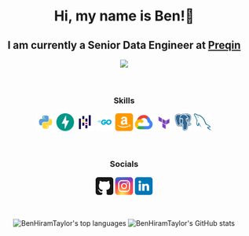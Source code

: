 <h1 align="center">Hi, my name is Ben!👋</h1>

<h2 align="center">
I am currently a Senior Data Engineer at <a href="https://www.preqin.com/">Preqin</a>
</h2>

<p align="center">
    <img href="https://www.github.com/BenHiramTaylor" src="https://img.shields.io/github/followers/BenHiramTaylor?logo=github&style=for-the-badge&color=0891b2&labelColor=1c1917">
</p>

</br>
<h3 align="center">Skills</h3>
<p align="center">
    <img href="https://docs.python.org/3.10/" src="./Skills/python.svg" width="36" height="36" alt="Python">
    <img href="https://fastapi.tiangolo.com/" src="./Skills/fastapi.svg" width="36" height="36" alt="FastAPI">
    <img href="https://pandas.pydata.org/docs/" src="./Skills/pandas.svg" width="36" height="36" alt="Pandas">
    <img href="https://go.dev/doc/" src="./Skills/go.svg" width="36" height="36" alt="Go">
    <img href="https://aws.amazon.com/" src="./Skills/aws.svg" width="36" height="36" alt="AWS">
    <img href="https://cloud.google.com/" src="./Skills/google-cloud.svg" width="36" height="36" alt="GCP">
    <img href="https://www.terraform.io/docs" src="./Skills/terraform.svg" width="36" height="36" alt="Terraform">
    <img href="https://www.postgresql.org/" src="./Skills/postgresql.svg" width="36" height="36" alt="PostgreSQL">
    <img href="https://dev.mysql.com/doc/" src="./Skills/mysql.svg" width="36" height="36" alt="MySQL">
</p>

</br>
<h3 align="center">Socials</h3>
<p align="center">     
    <img href="https://www.github.com/BenHiramTaylor" src="./Socials/github.svg" width="36" height="36">
    <img href="http://www.instagram.com/ben_hiram" src="./Socials/instagram.svg" width="36" height="36">
    <img href="https://www.linkedin.com/in/benhiramtaylor/" src="./Socials/linkedin.svg" width="36" height="36">
</p>

</br>
<p align="center">
<img align="center" src="https://github-readme-stats.vercel.app/api/top-langs?username=BenHiramTaylor&show_icons=true&locale=en&layout=compact&theme=gotham&card_width=300" alt="BenHiramTaylor's top languages">
<img align="center" src="https://github-readme-stats.vercel.app/api?username=BenHiramTaylor&show_icons=true&locale=en&theme=gotham&hide=stars&hide_rank=false" alt="BenHiramTaylor's GitHub stats">
</p>
